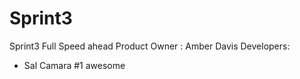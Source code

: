 # Sprint3
Sprint3 Full Speed ahead
Product Owner : Amber Davis
Developers:
  - Sal Camara #1 awesome
